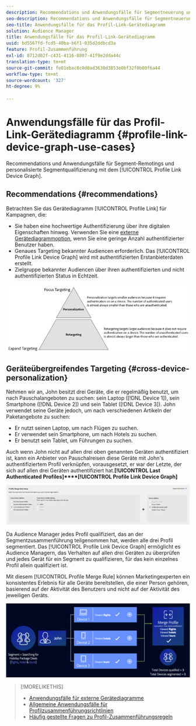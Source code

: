 ```yaml
---
description: Recommendations und Anwendungsfälle für Segmentneuerung und personalisierte Segmentqualifizierung mit dem Profil Link-Gerätediagramm.
seo-description: Recommendations und Anwendungsfälle für Segmentneuerung und personalisierte Segmentqualifizierung mit dem Profil Link-Gerätediagramm.
seo-title: Anwendungsfälle für das Profil-Link-Gerätediagramm
solution: Audience Manager
title: Anwendungsfälle für das Profil-Link-Gerätediagramm
uuid: bd5567fd-fcd5-40ba-b6f1-035d2ddbcd3a
feature: Profil-Zusammenführung
exl-id: 8712d02f-c431-4116-8807-41f9e2dda44c
translation-type: tm+mt
source-git-commit: fe01ebac8c0d0ad3630d3853e0bf32f0b00f6a44
workflow-type: tm+mt
source-wordcount: '327'
ht-degree: 9%

---
```


# Anwendungsfälle für das Profil-Link-Gerätediagramm {#profile-link-device-graph-use-cases}

Recommendations und Anwendungsfälle für Segment-Remotings und personalisierte Segmentqualifizierung mit dem [!UICONTROL Profile Link Device Graph].

## Recommendations {#recommendations}

Betrachten Sie das Gerätediagramm [!UICONTROL Profile Link] für Kampagnen, die:

* Sie haben eine hochwertige Authentifizierung über ihre digitalen Eigenschaften hinweg. Verwenden Sie eine [externe Gerätediagrammoption](merge-rule-definitions.md#device-options), wenn Sie eine geringe Anzahl authentifizierter Benutzer haben.
* Genaues Targeting bekannter Audiencen erforderlich. Das [!UICONTROL Profile Link Device Graph] wird mit authentifizierten Erstanbieterdaten erstellt.
* Zielgruppe bekannter Audiencen über ihren authentifizierten und nicht authentifizierten Status in Echtzeit.

![](assets/merge-rule-triangle2.png)

## Geräteübergreifendes Targeting {#cross-device-personalization}

Nehmen wir an, John besitzt drei Geräte, die er regelmäßig benutzt, um nach Pauschalangeboten zu suchen: sein Laptop ([!DNL Device 1]), sein Smartphone ([!DNL Device 2]) und sein Tablet ([!DNL Device 3]). John verwendet seine Geräte jedoch, um nach verschiedenen Artikeln der Paketangebote zu suchen:

* Er nutzt seinen Laptop, um nach Flügen zu suchen.
* Er verwendet sein Smartphone, um nach Hotels zu suchen.
* Er benutzt sein Tablet, um Führungen zu suchen.

Auch wenn John nicht auf allen drei oben genannten Geräten authentifiziert ist, kann ein Anbieter von Pauschalreisen diese Geräte mit John&#39;s authentifiziertem Profil verknüpfen, vorausgesetzt, er war der Letzte, der sich auf allen drei Geräten authentifiziert hat.**[!UICONTROL Last Authenticated Profiles]****[!UICONTROL Profile Link Device Graph]**

![last-device-graph](assets/last-device-graph.png)

Da Audience Manager jedes Profil qualifiziert, das an der Segmentzusammenführung teilgenommen hat, werden alle drei Profil segmentiert. Das [!UICONTROL Profile Link Device Graph] ermöglicht es Audience Managern, das Verhalten auf allen drei Geräten zu überprüfen und jedes Gerät für ein Segment zu qualifizieren, für das kein einzelnes Profil allein qualifiziert ist.

Mit diesem [!UICONTROL Profile Merge Rule] können Marketingexperten ein konsistentes Erlebnis für alle Geräte bereitstellen, die einer Person gehören, basierend auf der Aktivität des Benutzers und nicht auf der Aktivität des jeweiligen Geräts.

![geräteübergreifende Personalisierung](assets/cross-device-personalization.png)

>[!MORELIKETHIS]
>
>* [Anwendungsfälle für externe Gerätediagramme](external-graph-use-cases.md)
>* [Allgemeine Anwendungsfälle für Profilzusammenführungsrichtlinien](merge-rule-targeting-options.md)
>* [Häufig gestellte Fragen zu Profil-Zusammenführungsregeln](../../faq/faq-profile-merge.md)

